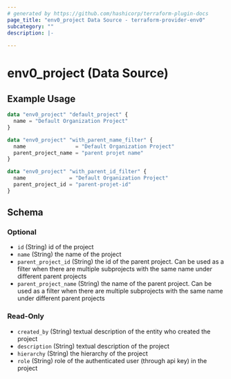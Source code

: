```yaml
---
# generated by https://github.com/hashicorp/terraform-plugin-docs
page_title: "env0_project Data Source - terraform-provider-env0"
subcategory: ""
description: |-
  
---
```


# env0_project (Data Source)



## Example Usage

```terraform
data "env0_project" "default_project" {
  name = "Default Organization Project"
}

data "env0_project" "with_parent_name_filter" {
  name                = "Default Organization Project"
  parent_project_name = "parent projet name"
}

data "env0_project" "with_parent_id_filter" {
  name              = "Default Organization Project"
  parent_project_id = "parent-projet-id"
}
```

<!-- schema generated by tfplugindocs -->
## Schema

### Optional

- `id` (String) id of the project
- `name` (String) the name of the project
- `parent_project_id` (String) the id of the parent project. Can be used as a filter when there are multiple subprojects with the same name under different parent projects
- `parent_project_name` (String) the name of the parent project. Can be used as a filter when there are multiple subprojects with the same name under different parent projects

### Read-Only

- `created_by` (String) textual description of the entity who created the project
- `description` (String) textual description of the project
- `hierarchy` (String) the hierarchy of the project
- `role` (String) role of the authenticated user (through api key) in the project
